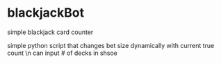 # blackjackBot
simple blackjack card counter 


simple python script that changes bet size dynamically with current true count \n
can input # of decks in shsoe
